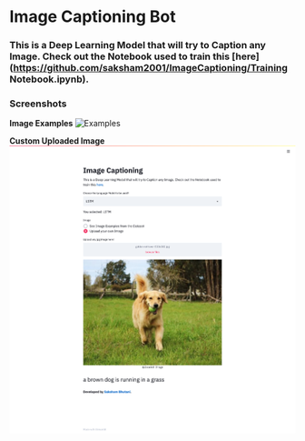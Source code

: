 # Image Captioning Bot
### This is a Deep Learning Model that will try to Caption any Image. Check out the Notebook used to train this [here](https://github.com/saksham2001/ImageCaptioning/Training Notebook.ipynb).

### Screenshots
**Image Examples**
![Examples](screenshots/example-1.png)


**Custom Uploaded Image**
![Test](screenshots/example-2.png)
